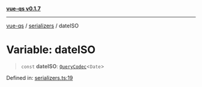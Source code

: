[**vue-qs v0.1.7**](../../../../README.md)

***

[vue-qs](../../../../README.md) / [serializers](../README.md) / dateISO

# Variable: dateISO

> `const` **dateISO**: [`QueryCodec`](../../../../type-aliases/QueryCodec.md)\<`Date`\>

Defined in: [serializers.ts:19](https://github.com/iamsomraj/vue-qs/blob/378080a2660a9e11e7a8aeeb6d49a010f9b64ee4/src/serializers.ts#L19)
